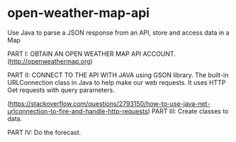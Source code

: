 # open-weather-map-api
Use Java to parse a JSON response from an API, store and access data in a Map

PART I:  OBTAIN AN OPEN WEATHER MAP API ACCOUNT. (http://openweathermap.org)

PART II: CONNECT TO THE API WITH JAVA using GSON library. The built-in URLConnection class in Java to help make our web requests. It uses HTTP Get requests with query parameters.

(https://stackoverflow.com/questions/2793150/how-to-use-java-net-urlconnection-to-fire-and-handle-http-requests)
PART III: Create classes to data.

PART IV: Do the forecast. 

